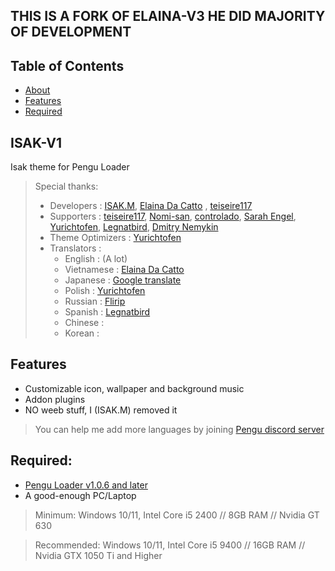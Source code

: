 ## THIS IS A FORK OF ELAINA-V3 HE DID MAJORITY OF DEVELOPMENT
## Table of Contents
 - [About](#ISAKV1)
 - [Features](#features)
 - [Required](#required)

## ISAK-V1
Isak theme for Pengu Loader

> Special thanks:
>  - Developers       : [ISAK.M](https://github.com/ISAKEM), [Elaina Da Catto](https://github.com/Elaina69) , [teiseire117](https://github.com/teisseire117)
>  - Supporters       : [teiseire117](https://github.com/teisseire117), [Nomi-san](https://github.com/nomi-san), [controlado](https://github.com/controlado), [Sarah Engel](https://github.com/PrincessAkira), [Yurichtofen](https://github.com/Yurichtofen), [Legnatbird](https://github.com/Legnatbird), [Dmitry Nemykin](https://github.com/DmitryFisk)
>  - Theme Optimizers : [Yurichtofen](https://github.com/Yurichtofen)
>  - Translators      : 
>    + English : (A lot)
>    + Vietnamese : [Elaina Da Catto](https://github.com/Elaina69)
>    + Japanese   : [Google translate](https://translate.google.com/)
>    + Polish     : [Yurichtofen](https://github.com/Yurichtofen)
>    + Russian    : [Flirip](https://github.com/Flirip)
>    + Spanish    : [Legnatbird](https://github.com/Legnatbird)
>    + Chinese    : []()
>    + Korean     : []()

## Features
 - Customizable icon, wallpaper and background music
 - Addon plugins
 - NO weeb stuff, I (ISAK.M) removed it

> You can help me add more languages by joining [Pengu discord server](https://chat.pengu.lol/)

## Required: 
 - [Pengu Loader v1.0.6 and later](https://github.com/PenguLoader/PenguLoader/releases)
 - A good-enough PC/Laptop

> Minimum: Windows 10/11, Intel Core i5 2400 // 8GB RAM // Nvidia GT 630

> Recommended: Windows 10/11, Intel Core i5 9400 // 16GB RAM // Nvidia GTX 1050 Ti and Higher
